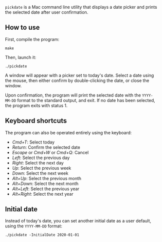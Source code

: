 `pickdate` is a Mac command line utility that displays a date picker and prints the selected date after user confirmation.

## How to use

First, compile the program:

```
make
```

Then, launch it:

```
./pickdate
```

A window will appear with a picker set to today's date.
Select a date using the mouse, then either confirm by double-clicking the date, or close the window.

Upon confirmation, the program will print the selected date with the `YYYY-MM-DD` format to the standard output, and exit.
If no date has been selected, the program exits with status 1.

## Keyboard shortcuts

The program can also be operated entirely using the keyboard:

 - _Cmd+T_: Select today
 - _Return_: Confirm the selected date
 - _Escape_ or _Cmd+W_ or _Cmd+Q_: Cancel
 - _Left_: Select the previous day
 - _Right_: Select the next day
 - _Up_: Select the previous week
 - _Down_: Select the next week
 - _Alt+Up_: Select the previous month
 - _Alt+Down_: Select the next month
 - _Alt+Left_: Select the previous year
 - _Alt+Right_: Select the next year

## Initial date

Instead of today's date, you can set another initial date as a user default, using the `YYYY-MM-DD` format:

```
./pickdate -InitialDate 2020-01-01
```
